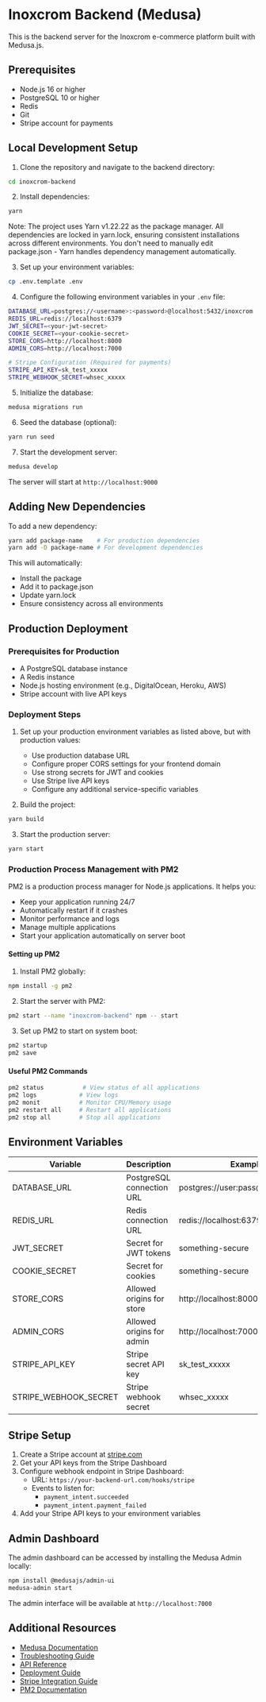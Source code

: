 # Inoxcrom Backend (Medusa)

This is the backend server for the Inoxcrom e-commerce platform built with Medusa.js.

## Prerequisites

- Node.js 16 or higher
- PostgreSQL 10 or higher
- Redis
- Git
- Stripe account for payments

## Local Development Setup

1. Clone the repository and navigate to the backend directory:
```bash
cd inoxcrom-backend
```

2. Install dependencies:
```bash
yarn
```
Note: The project uses Yarn v1.22.22 as the package manager. All dependencies are locked in yarn.lock, ensuring consistent installations across different environments. You don't need to manually edit package.json - Yarn handles dependency management automatically.

3. Set up your environment variables:
```bash
cp .env.template .env
```

4. Configure the following environment variables in your `.env` file:
```bash
DATABASE_URL=postgres://<username>:<password>@localhost:5432/inoxcrom
REDIS_URL=redis://localhost:6379
JWT_SECRET=<your-jwt-secret>
COOKIE_SECRET=<your-cookie-secret>
STORE_CORS=http://localhost:8000
ADMIN_CORS=http://localhost:7000

# Stripe Configuration (Required for payments)
STRIPE_API_KEY=sk_test_xxxxx
STRIPE_WEBHOOK_SECRET=whsec_xxxxx
```

5. Initialize the database:
```bash
medusa migrations run
```

6. Seed the database (optional):
```bash
yarn run seed
```

7. Start the development server:
```bash
medusa develop
```

The server will start at `http://localhost:9000`

## Adding New Dependencies

To add a new dependency:
```bash
yarn add package-name    # For production dependencies
yarn add -D package-name # For development dependencies
```

This will automatically:
- Install the package
- Add it to package.json
- Update yarn.lock
- Ensure consistency across all environments

## Production Deployment

### Prerequisites for Production
- A PostgreSQL database instance
- A Redis instance
- Node.js hosting environment (e.g., DigitalOcean, Heroku, AWS)
- Stripe account with live API keys

### Deployment Steps

1. Set up your production environment variables as listed above, but with production values:
   - Use production database URL
   - Configure proper CORS settings for your frontend domain
   - Use strong secrets for JWT and cookies
   - Use Stripe live API keys
   - Configure any additional service-specific variables

2. Build the project:
```bash
yarn build
```

3. Start the production server:
```bash
yarn start
```

### Production Process Management with PM2

PM2 is a production process manager for Node.js applications. It helps you:
- Keep your application running 24/7
- Automatically restart if it crashes
- Monitor performance and logs
- Manage multiple applications
- Start your application automatically on server boot

#### Setting up PM2

1. Install PM2 globally:
```bash
npm install -g pm2
```

2. Start the server with PM2:
```bash
pm2 start --name "inoxcrom-backend" npm -- start
```

3. Set up PM2 to start on system boot:
```bash
pm2 startup
pm2 save
```

#### Useful PM2 Commands
```bash
pm2 status           # View status of all applications
pm2 logs            # View logs
pm2 monit           # Monitor CPU/Memory usage
pm2 restart all     # Restart all applications
pm2 stop all        # Stop all applications
```

## Environment Variables

| Variable | Description | Example |
|----------|-------------|---------|
| DATABASE_URL | PostgreSQL connection URL | postgres://user:pass@host:5432/db |
| REDIS_URL | Redis connection URL | redis://localhost:6379 |
| JWT_SECRET | Secret for JWT tokens | something-secure |
| COOKIE_SECRET | Secret for cookies | something-secure |
| STORE_CORS | Allowed origins for store | http://localhost:8000 |
| ADMIN_CORS | Allowed origins for admin | http://localhost:7000 |
| STRIPE_API_KEY | Stripe secret API key | sk_test_xxxxx |
| STRIPE_WEBHOOK_SECRET | Stripe webhook secret | whsec_xxxxx |

## Stripe Setup

1. Create a Stripe account at [stripe.com](https://stripe.com)
2. Get your API keys from the Stripe Dashboard
3. Configure webhook endpoint in Stripe Dashboard:
   - URL: `https://your-backend-url.com/hooks/stripe`
   - Events to listen for:
     - `payment_intent.succeeded`
     - `payment_intent.payment_failed`
4. Add your Stripe API keys to your environment variables

## Admin Dashboard

The admin dashboard can be accessed by installing the Medusa Admin locally:

```bash
npm install @medusajs/admin-ui
medusa-admin start
```

The admin interface will be available at `http://localhost:7000`

## Additional Resources

- [Medusa Documentation](https://docs.medusajs.com/)
- [Troubleshooting Guide](https://docs.medusajs.com/troubleshooting/start-server-errors)
- [API Reference](https://docs.medusajs.com/api/store)
- [Deployment Guide](https://docs.medusajs.com/deployments/server/deploying-on-digital-ocean)
- [Stripe Integration Guide](https://docs.medusajs.com/resources/commerce-modules/payment/payment-provider/stripe)
- [PM2 Documentation](https://pm2.keymetrics.io/docs/usage/quick-start/)
